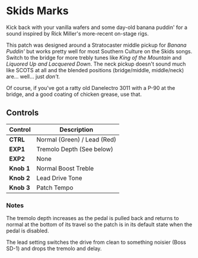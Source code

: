 # Skids Marks

Kick back with your vanilla wafers and some day-old banana puddin' for
a sound inspired by Rick Miller's more-recent on-stage rigs.

This patch was designed around a Stratocaster middle pickup for
_Banana Puddin'_ but works pretty well for most Southern Culture on
the Skids songs.  Switch to the bridge for more trebly tunes like
_King of the Mountain_ and _Liquored Up and Lacquered Down_.  The neck
pickup doesn't sound much like SCOTS at all and the blended positions
(bridge/middle, middle/neck) are... well... just _don't._

Of course, if you've got a ratty old Danelectro 3011 with a P-90 at
the bridge, and a good coating of chicken grease, use that.


## Controls

| Control | Description |
| ------- | ----------- |
| **CTRL** | Normal (Green) / Lead (Red) |
| **EXP1** | Tremolo Depth (See below)|
| **EXP2** | None |
| **Knob 1** | Normal Boost Treble |
| **Knob 2** | Lead Drive Tone |
| **Knob 3** | Patch Tempo |

### Notes

The tremolo depth increases as the pedal is pulled back and returns to
normal at the bottom of its travel so the patch is in its default
state when the pedal is disabled.

The lead setting switches the drive from clean to something noisier
(Boss SD-1) and drops the tremolo and delay.
